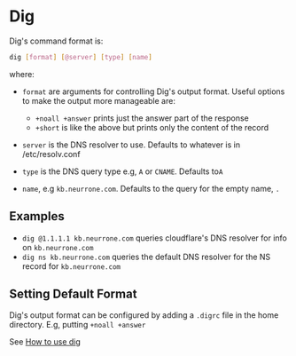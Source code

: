 
# Dig

Dig's command format is:

```sh
dig [format] [@server] [type] [name]
```

where:

- `format` are arguments for controlling Dig's output format. Useful options to make the output more manageable are:

  - `+noall +answer` prints just the answer part of the response
  - `+short` is like the above but prints only the content of the record

- `server` is the DNS resolver to use. Defaults to whatever is in /etc/resolv.conf
- `type` is the DNS query type e.g, `A` or `CNAME`. Defaults to`A`
- `name`, e.g `kb.neurrone.com`. Defaults to the query for the empty name, `.`

## Examples

- `dig @1.1.1.1 kb.neurrone.com` queries cloudflare's DNS resolver for info on `kb.neurrone.com`
- `dig ns kb.neurrone.com` queries the default DNS resolver for the NS record for `kb.neurrone.com`

## Setting Default Format

Dig's output format can be configured by adding a `.digrc` file in the home directory. E.g, putting `+noall +answer`

See [How to use dig](https://jvns.ca/blog/2021/12/04/how-to-use-dig/)

